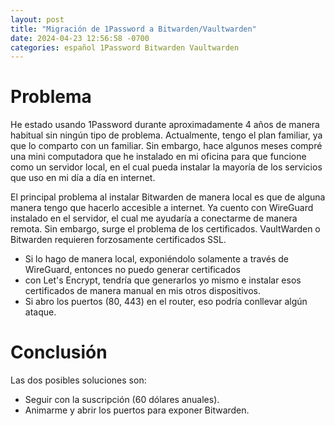 ```yaml
---
layout: post
title: "Migración de 1Password a Bitwarden/Vaultwarden"
date: 2024-04-23 12:56:58 -0700
categories: español 1Password Bitwarden Vaultwarden
---
```


# Problema
He estado usando 1Password durante aproximadamente 4 años de manera habitual sin ningún tipo de problema. Actualmente, 
tengo el plan familiar, ya que lo comparto con un familiar. Sin embargo, hace algunos meses compré una mini computadora 
que he instalado en mi oficina para que funcione como un servidor local, en el cual pueda instalar la mayoría de los
 servicios que uso en mi día a día en internet.

El principal problema al instalar Bitwarden de manera local es que de alguna manera tengo que hacerlo accesible a 
internet. Ya cuento con WireGuard instalado en el servidor, el cual me ayudaría a conectarme de manera remota. Sin 
embargo, surge el problema de los certificados. VaultWarden o Bitwarden requieren forzosamente certificados SSL.
* Si lo hago de manera local, exponiéndolo solamente a través de WireGuard, entonces no puedo generar certificados 
* con Let's Encrypt, tendría que generarlos yo mismo e instalar esos certificados de manera manual en mis otros dispositivos.
* Si abro los puertos (80, 443) en el router, eso podría conllevar algún ataque.

# Conclusión
Las dos posibles soluciones son:
* Seguir con la suscripción (60 dólares anuales).
* Animarme y abrir los puertos para exponer Bitwarden.
